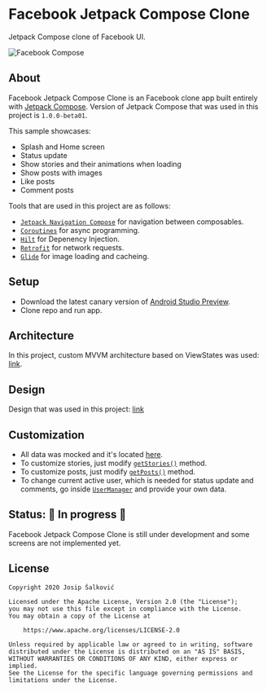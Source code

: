 # Facebook Jetpack Compose Clone
Jetpack Compose clone of Facebook UI.

![Facebook Compose](https://josipsalkovic.com/facebook_compose.png)

## About
Facebook Jetpack Compose Clone is an Facebook clone app built entirely with [Jetpack Compose](https://developer.android.com/jetpack/compose). Version of Jetpack Compose that was used in this project is `1.0.0-beta01`.

This sample showcases:
* Splash and Home screen
* Status update
* Show stories and their animations when loading
* Show posts with images
* Like posts
* Comment posts

Tools that are used in this project are as follows:
* [`Jetpack Navigation Compose`](https://developer.android.com/jetpack/compose/navigation) for navigation between composables.
* [`Coroutines`](https://developer.android.com/kotlin/coroutines) for async programming.
* [`Hilt`](https://developer.android.com/training/dependency-injection/hilt-android) for Depenency Injection.
* [`Retrofit`](https://square.github.io/retrofit/) for network requests.
* [`Glide`](https://bumptech.github.io/glide/) for image loading and cacheing.

## Setup 
* Download the latest canary version of [Android Studio Preview](https://developer.android.com/studio/preview).
* Clone repo and run app.

## Architecture
In this project, custom MVVM architecture based on ViewStates was used: [link](https://infinum.com/the-capsized-eight/MVVM-architecture).

## Design
Design that was used in this project: [link](https://www.behance.net/gallery/103521467/Facebook-2020-Redesign-mobile-app)

## Customization
* All data was mocked and it's located [here](https://github.com/jsalkovic/Facebook-Compose-App/blob/master/app/src/main/java/hr/josip/facebook/data/common/Mock.kt).
* To customize stories, just modify [`getStories()`](https://github.com/jsalkovic/Facebook-Compose-App/blob/master/app/src/main/java/hr/josip/facebook/data/common/Mock.kt) method.
* To customize posts, just modify [`getPosts()`](https://github.com/jsalkovic/Facebook-Compose-App/blob/master/app/src/main/java/hr/josip/facebook/data/common/Mock.kt) method.
* To change current active user, which is needed for status update and comments, go inside [`UserManager`](https://github.com/jsalkovic/Facebook-Compose-App/blob/master/app/src/main/java/hr/josip/facebook/shared/manager/user/UserManagerImpl.kt) and provide your own data.

## Status: 🚧 In progress 🚧

Facebook Jetpack Compose Clone is still under development and some screens are not implemented yet.

## License

```
Copyright 2020 Josip Šalković

Licensed under the Apache License, Version 2.0 (the "License");
you may not use this file except in compliance with the License.
You may obtain a copy of the License at

    https://www.apache.org/licenses/LICENSE-2.0

Unless required by applicable law or agreed to in writing, software
distributed under the License is distributed on an "AS IS" BASIS,
WITHOUT WARRANTIES OR CONDITIONS OF ANY KIND, either express or implied.
See the License for the specific language governing permissions and
limitations under the License.
```

